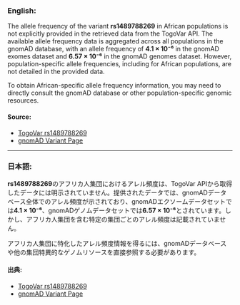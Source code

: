 ### English:
The allele frequency of the variant **rs1489788269** in African populations is not explicitly provided in the retrieved data from the TogoVar API. The available allele frequency data is aggregated across all populations in the gnomAD database, with an allele frequency of **4.1 × 10⁻⁶** in the gnomAD exomes dataset and **6.57 × 10⁻⁶** in the gnomAD genomes dataset. However, population-specific allele frequencies, including for African populations, are not detailed in the provided data.

To obtain African-specific allele frequency information, you may need to directly consult the gnomAD database or other population-specific genomic resources.

#### Source:
- [TogoVar rs1489788269](https://togovar.org/variant/17-8111519-T-C)
- [gnomAD Variant Page](https://gnomad.broadinstitute.org/variant/17-8111519-T-C?dataset=gnomad_r4)

---

### 日本語:
**rs1489788269**のアフリカ人集団におけるアレル頻度は、TogoVar APIから取得したデータには明示されていません。提供されたデータでは、gnomADデータベース全体でのアレル頻度が示されており、gnomADエクソームデータセットでは**4.1 × 10⁻⁶**、gnomADゲノムデータセットでは**6.57 × 10⁻⁶**とされています。しかし、アフリカ人集団を含む特定の集団ごとのアレル頻度は記載されていません。

アフリカ人集団に特化したアレル頻度情報を得るには、gnomADデータベースや他の集団特異的なゲノムリソースを直接参照する必要があります。

#### 出典:
- [TogoVar rs1489788269](https://togovar.org/variant/17-8111519-T-C)
- [gnomAD Variant Page](https://gnomad.broadinstitute.org/variant/17-8111519-T-C?dataset=gnomad_r4)